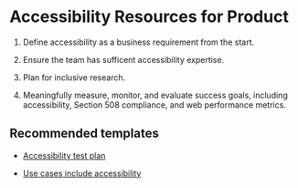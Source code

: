 # Accessibility Resources for Product

1. Define accessibility as a business requirement from the start.

1. Ensure the team has sufficent accessibility expertise.

1. Plan for inclusive research.

1. Meaningfully measure, monitor, and evaluate success goals, including accessibility, Section 508 compliance, and web performance metrics.


## Recommended templates

* [Accessibility test plan](https://github.com/department-of-veterans-affairs/va.gov-team/blob/master/teams/vsa/accessibility/product/test-plan.md)

* [Use cases include accessibility](https://github.com/department-of-veterans-affairs/va.gov-team/blob/master/teams/vsa/design/product-use-cases-template.md#product-use-cases-template)
